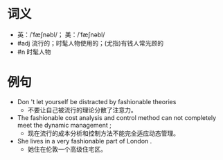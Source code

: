 # 词义
- 英：/ˈfæʃnəbl/； 美：/ˈfæʃnəbl/
- #adj 流行的；时髦人物使用的；(尤指)有钱人常光顾的
- #n 时髦人物
# 例句
- Don 't let yourself be distracted by fashionable theories
	- 不要让自己被流行的理论分散了注意力。
- The fashionable cost analysis and control method can not completely meet the dynamic management ;
	- 现在流行的成本分析和控制方法不能完全适应动态管理。
- She lives in a very fashionable part of London .
	- 她住在伦敦一个高级住宅区。
